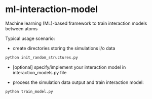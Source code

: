 # ml-interaction-model
Machine learning (ML)-based framework to train interaction models between atoms

Typical usage scenario:

- create directories storing the simulations i/o data

```sh
python init_random_structures.py
```

- [optional] specify/implement your interaction model in interaction_models.py file

- process the simulation data output and train interaction model:

```sh
python train_model.py
```
